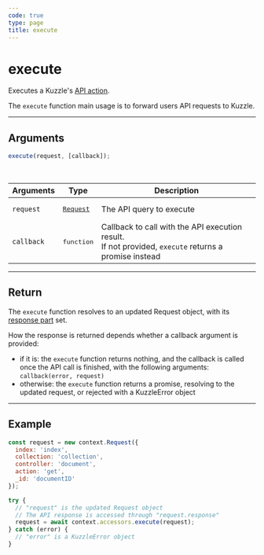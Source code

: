 ```yaml
---
code: true
type: page
title: execute
---
```


# execute

<SinceBadge version="1.0.0" />

Executes a Kuzzle's [API action](/core/1/api/).

The `execute` function main usage is to forward users API requests to Kuzzle.

---

## Arguments

```js
execute(request, [callback]);
```

<br/>

| Arguments  | Type                                                             | Description                                                                                              |
| ---------- | ---------------------------------------------------------------- | -------------------------------------------------------------------------------------------------------- |
| `request`  | <pre><a href=/core/1/protocols/context/request>Request</a></pre> | The API query to execute                                                                                 |
| `callback` | <pre>function</pre>                                              | Callback to call with the API execution result.<br/>If not provided, `execute` returns a promise instead |

---

## Return

The `execute` function resolves to an updated Request object, with its [response part](/core/1/protocols/context/request) set.

How the response is returned depends whether a callback argument is provided:

- if it is: the `execute` function returns nothing, and the callback is called once the API call is finished, with the following arguments: `callback(error, request)`
- otherwise: the `execute` function returns a promise, resolving to the updated request, or rejected with a KuzzleError object

---

## Example

```js
const request = new context.Request({
  index: 'index',
  collection: 'collection',
  controller: 'document',
  action: 'get',
  _id: 'documentID'
});

try {
  // "request" is the updated Request object
  // The API response is accessed through "request.response"
  request = await context.accessors.execute(request);
} catch (error) {
  // "error" is a KuzzleError object
}
```
